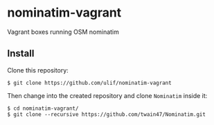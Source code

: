 # nominatim-vagrant

Vagrant boxes running OSM nominatim


## Install

Clone this repository:

    $ git clone https://github.com/ulif/nominatim-vagrant

Then change into the created repository and clone `Nominatim` inside it:

    $ cd nominatim-vagrant/
    $ git clone --recursive https://github.com/twain47/Nominatim.git
